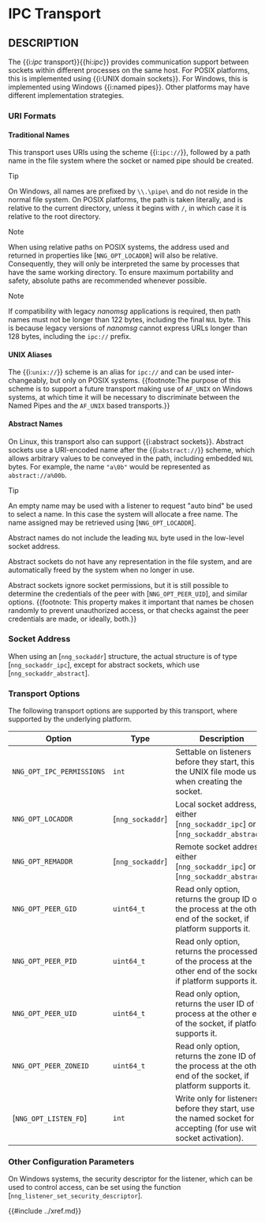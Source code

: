 # IPC Transport

## DESCRIPTION

The {{i:*ipc* transport}}{{hi:*ipc*}} provides communication support between
sockets within different processes on the same host.
For POSIX platforms, this is implemented using {{i:UNIX domain sockets}}.
For Windows, this is implemented using Windows {{i:named pipes}}.
Other platforms may have different implementation strategies.

### URI Formats

#### Traditional Names

This transport uses URIs using the scheme {{i:`ipc://`}}, followed by a path
name in the file system where the socket or named pipe should be created.

> [!TIP]
> On Windows, all names are prefixed by `\\.\pipe\` and do not
> reside in the normal file system.
> On POSIX platforms, the path is taken literally, and is relative to
> the current directory, unless it begins with `/`, in which case it is
> relative to the root directory.

> [!NOTE]
> When using relative paths on POSIX systems, the address used and returned
> in properties like [`NNG_OPT_LOCADDR`] will also be relative.
> Consequently, they will only be interpreted the same by processes that have
> the same working directory.
> To ensure maximum portability and safety, absolute paths are recommended
> whenever possible.

> [!NOTE]
> If compatibility with legacy _nanomsg_ applications is required,
> then path names must not be longer than 122 bytes, including the final
> `NUL` byte.
> This is because legacy versions of _nanomsg_ cannot express URLs
> longer than 128 bytes, including the `ipc://` prefix.

#### UNIX Aliases

The {{i:`unix://`}} scheme is an alias for `ipc://` and can be used inter-changeably, but only on POSIX systems.
{{footnote:The purpose of this scheme is to support a future transport making use of `AF_UNIX`
on Windows systems, at which time it will be necessary to discriminate between the Named Pipes and the `AF_UNIX` based transports.}}

#### Abstract Names

On Linux, this transport also can support {{i:abstract sockets}}.
Abstract sockets use a URI-encoded name after the {{i:`abstract://`}} scheme, which allows arbitrary values to be conveyed
in the path, including embedded `NUL` bytes.
For example, the name `"a\0b"` would be represented as `abstract://a%00b`.

> [!TIP]
> An empty name may be used with a listener to request "auto bind" be used to select a name.
> In this case the system will allocate a free name.
> The name assigned may be retrieved using [`NNG_OPT_LOCADDR`].

Abstract names do not include the leading `NUL` byte used in the low-level socket address.

Abstract sockets do not have any representation in the file system, and are automatically freed by
the system when no longer in use.

Abstract sockets ignore socket permissions, but it is still possible to determine the credentials
of the peer with [`NNG_OPT_PEER_UID`], and similar options.
{{footnote: This property makes it important that names be chosen randomly to
prevent unauthorized access, or that checks against the peer credentials are made, or ideally, both.}}

### Socket Address

When using an [`nng_sockaddr`] structure,
the actual structure is of type [`nng_sockaddr_ipc`],
except for abstract sockets, which use [`nng_sockaddr_abstract`].

### Transport Options

The following transport options are supported by this transport,
where supported by the underlying platform.

| Option                    | Type             | Description                                                                                                        |
| ------------------------- | ---------------- | ------------------------------------------------------------------------------------------------------------------ |
| `NNG_OPT_IPC_PERMISSIONS` | `int`            | Settable on listeners before they start, this is the UNIX file mode used when creating the socket.                 |
| `NNG_OPT_LOCADDR`         | [`nng_sockaddr`] | Local socket address, either [`nng_sockaddr_ipc`] or [`nng_sockaddr_abstract`].                                    |
| `NNG_OPT_REMADDR`         | [`nng_sockaddr`] | Remote socket address, either [`nng_sockaddr_ipc`] or [`nng_sockaddr_abstract`].                                   |
| `NNG_OPT_PEER_GID`        | `uint64_t`       | Read only option, returns the group ID of the process at the other end of the socket, if platform supports it.     |
| `NNG_OPT_PEER_PID`        | `uint64_t`       | Read only option, returns the processed ID of the process at the other end of the socket, if platform supports it. |
| `NNG_OPT_PEER_UID`        | `uint64_t`       | Read only option, returns the user ID of the process at the other end of the socket, if platform supports it.      |
| `NNG_OPT_PEER_ZONEID`     | `uint64_t`       | Read only option, returns the zone ID of the process at the other end of the socket, if platform supports it.      |
| [`NNG_OPT_LISTEN_FD`]     | `int`            | Write only for listeners before they start, use the named socket for accepting (for use with socket activation).   |

### Other Configuration Parameters

On Windows systems, the security descriptor for the listener,
which can be used to control access, can be set using the function
[`nng_listener_set_security_descriptor`].

{{#include ../xref.md}}
